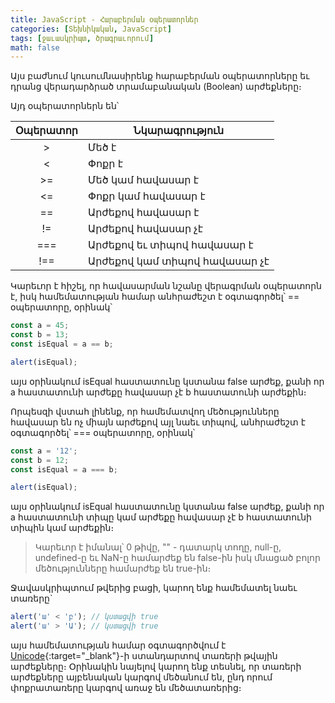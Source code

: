 ```yaml
---
title: JavaScript - Հարաբերման օպերատորներ
categories: [Տեխնիկական, JavaScript]
tags: [ջաւասկրիպտ, ծրագրաւորում]
math: false
---
```


Այս բաժնում կուսումնասիրենք հարաբերման օպերատորները եւ դրանց վերադարձրած տրամաբանական (Boolean) արժեքները։

Այդ օպերատորներն են՝

| Օպերատոր | Նկարագրություն               |
| :------: | ---------------------------- |
|    >     | Մեծ է                        |
|    <     | Փոքր է                       |
|    >=    | Մեծ կամ հավասար է            |
|    <=    | Փոքր կամ հավասար է           |
|    ==    | Արժեքով հավասար է            |
|    !=    | Արժեքով հավասար չէ           |
|   ===    | Արժեքով եւ տիպով հավասար է   |
|   !==    | Արժեքով կամ տիպով հավասար չէ |

Կարեւոր է հիշել, որ հավասարման նշանը վերագրման օպերատորն է, իսկ համեմատության համար անհրաժեշտ է օգտագործել՝ == օպերատորը, օրինակ՝

```js
const a = 45;
const b = 13;
const isEqual = a == b;

alert(isEqual);
```

այս օրինակում isEqual հաստատունը կստանա false արժեք, քանի որ a հաստատունի արժեքը հավասար չէ b հաստատունի արժեքին։

Որպեսզի վստահ լինենք, որ համեմատվող մեծությունները հավասար են ոչ միայն արժեքով այլ նաեւ տիպով, անհրաժեշտ է օգտագործել՝ === օպերատորը, օրինակ՝

```js
const a = '12';
const b = 12;
const isEqual = a === b;

alert(isEqual);
```

այս օրինակում isEqual հաստատունը կստանա false արժեք, քանի որ a հաստատունի տիպը կամ արժեքը հավասար չէ b հաստատունի տիպին կամ արժեքին։

> Կարեւոր է իմանալ՝ 0 թիվը, "" - դատարկ տողը, null-ը, undefined-ը եւ NaN-ը համարժեք են false-ին իսկ մնացած բոլոր մեծությունները համարժեք են true-ին։

Ջավասկրիպտում թվերից բացի, կարող ենք համեմատել նաեւ տառերը`

```js
alert('ա' < 'բ'); // կստացվի true
alert('ա' > 'Ա'); // կստացվի true
```

այս համեմատության համար օգտագործվում է [Unicode](https://hy.wikipedia.org/wiki/%D5%85%D5%B8%D6%82%D5%B6%D5%AB%D5%AF%D5%B8%D5%A4){:target="\_blank"}-ի ստանդարտով տառերի թվային արժեքները։ Օրինակին նայելով կարող ենք տեսնել, որ տառերի արժեքները այբենական կարգով մեծանում են, ընդ որում փոքրատառերը կարգով առաջ են մեծատառերից։
